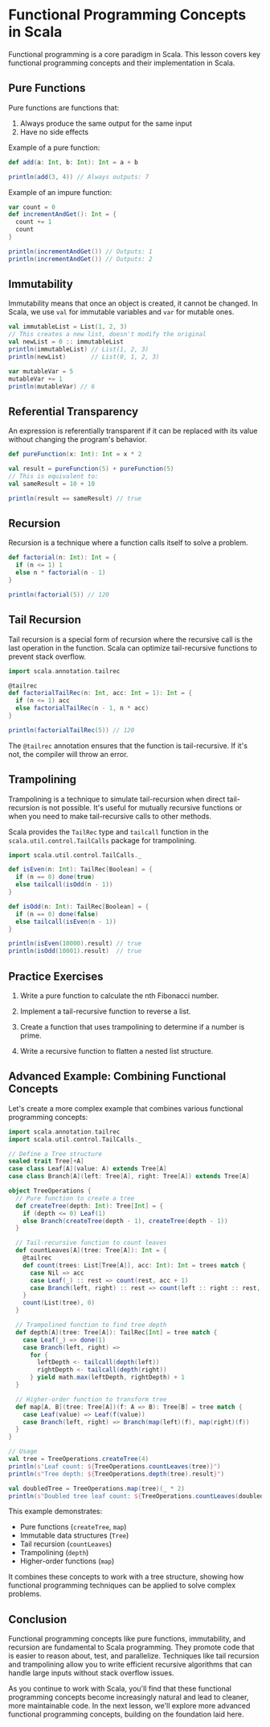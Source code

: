# Functional Programming Concepts in Scala

Functional programming is a core paradigm in Scala. This lesson covers key functional programming concepts and their implementation in Scala.

## Pure Functions

Pure functions are functions that:
1. Always produce the same output for the same input
2. Have no side effects

Example of a pure function:

```scala
def add(a: Int, b: Int): Int = a + b

println(add(3, 4)) // Always outputs: 7
```

Example of an impure function:

```scala
var count = 0
def incrementAndGet(): Int = {
  count += 1
  count
}

println(incrementAndGet()) // Outputs: 1
println(incrementAndGet()) // Outputs: 2
```

## Immutability

Immutability means that once an object is created, it cannot be changed. In Scala, we use `val` for immutable variables and `var` for mutable ones.

```scala
val immutableList = List(1, 2, 3)
// This creates a new list, doesn't modify the original
val newList = 0 :: immutableList
println(immutableList) // List(1, 2, 3)
println(newList)       // List(0, 1, 2, 3)

var mutableVar = 5
mutableVar += 1
println(mutableVar) // 6
```

## Referential Transparency

An expression is referentially transparent if it can be replaced with its value without changing the program's behavior.

```scala
def pureFunction(x: Int): Int = x * 2

val result = pureFunction(5) + pureFunction(5)
// This is equivalent to:
val sameResult = 10 + 10

println(result == sameResult) // true
```

## Recursion

Recursion is a technique where a function calls itself to solve a problem.

```scala
def factorial(n: Int): Int = {
  if (n <= 1) 1
  else n * factorial(n - 1)
}

println(factorial(5)) // 120
```

## Tail Recursion

Tail recursion is a special form of recursion where the recursive call is the last operation in the function. Scala can optimize tail-recursive functions to prevent stack overflow.

```scala
import scala.annotation.tailrec

@tailrec
def factorialTailRec(n: Int, acc: Int = 1): Int = {
  if (n <= 1) acc
  else factorialTailRec(n - 1, n * acc)
}

println(factorialTailRec(5)) // 120
```

The `@tailrec` annotation ensures that the function is tail-recursive. If it's not, the compiler will throw an error.

## Trampolining

Trampolining is a technique to simulate tail-recursion when direct tail-recursion is not possible. It's useful for mutually recursive functions or when you need to make tail-recursive calls to other methods.

Scala provides the `TailRec` type and `tailcall` function in the `scala.util.control.TailCalls` package for trampolining.

```scala
import scala.util.control.TailCalls._

def isEven(n: Int): TailRec[Boolean] = {
  if (n == 0) done(true)
  else tailcall(isOdd(n - 1))
}

def isOdd(n: Int): TailRec[Boolean] = {
  if (n == 0) done(false)
  else tailcall(isEven(n - 1))
}

println(isEven(10000).result) // true
println(isOdd(10001).result)  // true
```

## Practice Exercises

1. Write a pure function to calculate the nth Fibonacci number.

2. Implement a tail-recursive function to reverse a list.

3. Create a function that uses trampolining to determine if a number is prime.

4. Write a recursive function to flatten a nested list structure.

## Advanced Example: Combining Functional Concepts

Let's create a more complex example that combines various functional programming concepts:

```scala
import scala.annotation.tailrec
import scala.util.control.TailCalls._

// Define a Tree structure
sealed trait Tree[+A]
case class Leaf[A](value: A) extends Tree[A]
case class Branch[A](left: Tree[A], right: Tree[A]) extends Tree[A]

object TreeOperations {
  // Pure function to create a tree
  def createTree(depth: Int): Tree[Int] = {
    if (depth <= 0) Leaf(1)
    else Branch(createTree(depth - 1), createTree(depth - 1))
  }

  // Tail-recursive function to count leaves
  def countLeaves[A](tree: Tree[A]): Int = {
    @tailrec
    def count(trees: List[Tree[A]], acc: Int): Int = trees match {
      case Nil => acc
      case Leaf(_) :: rest => count(rest, acc + 1)
      case Branch(left, right) :: rest => count(left :: right :: rest, acc)
    }
    count(List(tree), 0)
  }

  // Trampolined function to find tree depth
  def depth[A](tree: Tree[A]): TailRec[Int] = tree match {
    case Leaf(_) => done(1)
    case Branch(left, right) =>
      for {
        leftDepth <- tailcall(depth(left))
        rightDepth <- tailcall(depth(right))
      } yield math.max(leftDepth, rightDepth) + 1
  }

  // Higher-order function to transform tree
  def map[A, B](tree: Tree[A])(f: A => B): Tree[B] = tree match {
    case Leaf(value) => Leaf(f(value))
    case Branch(left, right) => Branch(map(left)(f), map(right)(f))
  }
}

// Usage
val tree = TreeOperations.createTree(4)
println(s"Leaf count: ${TreeOperations.countLeaves(tree)}")
println(s"Tree depth: ${TreeOperations.depth(tree).result}")

val doubledTree = TreeOperations.map(tree)(_ * 2)
println(s"Doubled tree leaf count: ${TreeOperations.countLeaves(doubledTree)}")
```

This example demonstrates:
- Pure functions (`createTree`, `map`)
- Immutable data structures (`Tree`)
- Tail recursion (`countLeaves`)
- Trampolining (`depth`)
- Higher-order functions (`map`)

It combines these concepts to work with a tree structure, showing how functional programming techniques can be applied to solve complex problems.

## Conclusion

Functional programming concepts like pure functions, immutability, and recursion are fundamental to Scala programming. They promote code that is easier to reason about, test, and parallelize. Techniques like tail recursion and trampolining allow you to write efficient recursive algorithms that can handle large inputs without stack overflow issues.

As you continue to work with Scala, you'll find that these functional programming concepts become increasingly natural and lead to cleaner, more maintainable code. In the next lesson, we'll explore more advanced functional programming concepts, building on the foundation laid here.